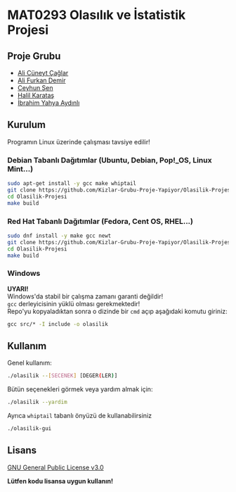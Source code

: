 # MAT0293 Olasılık ve İstatistik Projesi

## Proje Grubu

* [Ali Cüneyt Çağlar](https://github.com/CuneytCaglar)
* [Ali Furkan Demir](https://github.com/AliFurkanDemir)
* [Ceyhun Şen](https://github.com/ceyhunsen)
* [Halil Karataş](https://github.com/hll-krts)
* [İbrahim Yahya Aydınlı](https://github.com/ibrahimyahyaaydinli)


## Kurulum

Programın Linux üzerinde çalışması tavsiye edilir!

### Debian Tabanlı Dağıtımlar (Ubuntu, Debian, Pop!_OS, Linux Mint...)

```bash
sudo apt-get install -y gcc make whiptail
git clone https://github.com/Kizlar-Grubu-Proje-Yapiyor/Olasilik-Projesi.git
cd Olasilik-Projesi
make build
```

### Red Hat Tabanlı Dağıtımlar (Fedora, Cent OS, RHEL...)

```bash
sudo dnf install -y make gcc newt
git clone https://github.com/Kizlar-Grubu-Proje-Yapiyor/Olasilik-Projesi.git
cd Olasilik-Projesi
make build
```

### Windows

**UYARI!**  
Windows'da stabil bir çalışma zamanı garanti değildir!  
`gcc` derleyicisinin yüklü olması gerekmektedir!  
Repo'yu kopyaladıktan sonra o dizinde bir `cmd` açıp aşağıdaki komutu giriniz:

```cmd
gcc src/* -I include -o olasilik
```


## Kullanım

Genel kullanım:

```bash
./olasilik --[SECENEK] [DEGER(LER)]
```

Bütün seçenekleri görmek veya yardım almak için:

```bash
./olasilik --yardim
```

Ayrıca `whiptail` tabanlı önyüzü de kullanabilirsiniz

```bash
./olasilik-gui
``` 

## Lisans

[GNU General Public License v3.0](LICENSE)  

**Lütfen kodu lisansa uygun kullanın!**
